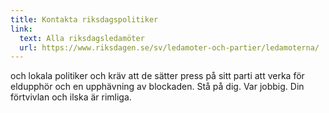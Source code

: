 ```yaml
---
title: Kontakta riksdagspolitiker
link:
  text: Alla riksdagsledamöter
  url: https://www.riksdagen.se/sv/ledamoter-och-partier/ledamoterna/
---
```

och lokala politiker och kräv att de sätter press på sitt parti att verka för eldupphör och en upphävning av blockaden. Stå på dig. Var jobbig. Din förtvivlan och ilska är rimliga.
